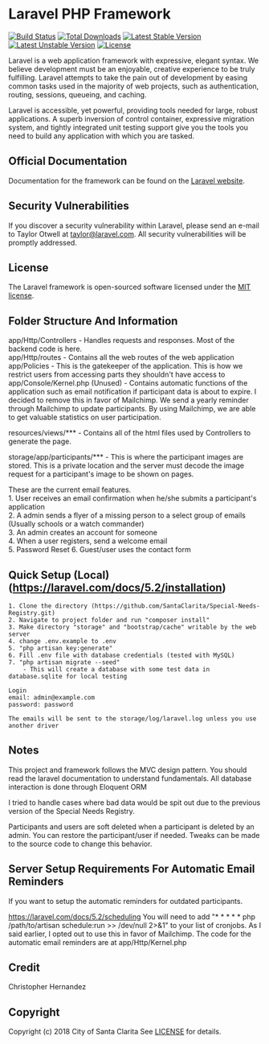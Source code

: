 # Laravel PHP Framework

[![Build Status](https://travis-ci.org/laravel/framework.svg)](https://travis-ci.org/laravel/framework)
[![Total Downloads](https://poser.pugx.org/laravel/framework/d/total.svg)](https://packagist.org/packages/laravel/framework)
[![Latest Stable Version](https://poser.pugx.org/laravel/framework/v/stable.svg)](https://packagist.org/packages/laravel/framework)
[![Latest Unstable Version](https://poser.pugx.org/laravel/framework/v/unstable.svg)](https://packagist.org/packages/laravel/framework)
[![License](https://poser.pugx.org/laravel/framework/license.svg)](https://packagist.org/packages/laravel/framework)

Laravel is a web application framework with expressive, elegant syntax. We believe development must be an enjoyable, creative experience to be truly fulfilling. Laravel attempts to take the pain out of development by easing common tasks used in the majority of web projects, such as authentication, routing, sessions, queueing, and caching.

Laravel is accessible, yet powerful, providing tools needed for large, robust applications. A superb inversion of control container, expressive migration system, and tightly integrated unit testing support give you the tools you need to build any application with which you are tasked.

## Official Documentation

Documentation for the framework can be found on the [Laravel website](http://laravel.com/docs).

## Security Vulnerabilities

If you discover a security vulnerability within Laravel, please send an e-mail to Taylor Otwell at taylor@laravel.com. All security vulnerabilities will be promptly addressed.

## License

The Laravel framework is open-sourced software licensed under the [MIT license](http://opensource.org/licenses/MIT).

## Folder Structure And Information

app/Http/Controllers - Handles requests and responses. Most of the backend code is here.  
app/Http/routes - Contains all the web routes of the web application  
app/Policies - This is the gatekeeper of the application. This is how we restrict users from accessing parts they shouldn't have access to  
app/Console/Kernel.php (Unused) - Contains automatic functions of the application such as email notification if participant data is about to expire. I decided to remove this in favor of Mailchimp. We send a yearly reminder through Mailchimp to update participants. By using Mailchimp, we are able to get valuable statistics on user participation.  

resources/views/*** - Contains all of the html files used by Controllers to generate the page.  

storage/app/participants/*** - This is where the participant images are stored. This is a private location and the server must decode the image request for a participant's image to be shown on pages.  

These are the current email features.  
	1. User receives an email confirmation when he/she submits a participant's application  
	2. A admin sends a flyer of a missing person to a select group of emails (Usually schools or a watch commander)    
	3. An admin creates an account for someone  
	4. When a user registers, send a welcome email  
	5. Password Reset
	6. Guest/user uses the contact form

## Quick Setup (Local) (https://laravel.com/docs/5.2/installation)
	1. Clone the directory (https://github.com/SantaClarita/Special-Needs-Registry.git)
	2. Navigate to project folder and run "composer install"
	3. Make directory "storage" and "bootstrap/cache" writable by the web server
	4. change .env.example to .env
	5. "php artisan key:generate" 
	6. Fill .env file with database credentials (tested with MySQL)
	7. "php artisan migrate --seed"
		- This will create a database with some test data in database.sqlite for local testing

	Login
	email: admin@example.com 
	password: password 

	The emails will be sent to the storage/log/laravel.log unless you use another driver

## Notes
This project and framework follows the MVC design pattern. You should read the laravel documentation to understand fundamentals. All database interaction is done through Eloquent ORM

I tried to handle cases where bad data would be spit out due to the previous version of the Special Needs Registry.

Participants and users are soft deleted when a participant is deleted by an admin. You can restore the participant/user if needed. Tweaks can be made to the source code to change this behavior.

## Server Setup Requirements For Automatic Email Reminders
If you want to setup the automatic reminders for outdated participants.

https://laravel.com/docs/5.2/scheduling
You will need to add "* * * * * php /path/to/artisan schedule:run >> /dev/null 2>&1" to your list of cronjobs. As I said earlier, I opted out to use this in favor of Mailchimp. The code for the automatic email reminders are at app/Http/Kernel.php

## Credit
Christopher Hernandez

## Copyright
Copyright (c) 2018 City of Santa Clarita
See [LICENSE](https://github.com/santaclarita/Special-Needs-Registry/blob/master/LICENSE.md) for details.
